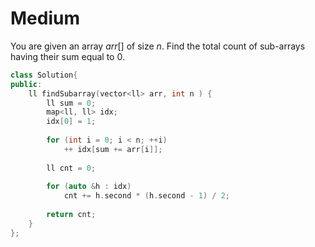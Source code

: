 # Medium

You are given an array $arr[]$ of size $n$. Find the total count of sub-arrays having their sum equal to $0$.

```cpp
class Solution{
public:
    ll findSubarray(vector<ll> arr, int n ) {
        ll sum = 0;
        map<ll, ll> idx;
        idx[0] = 1;
        
        for (int i = 0; i < n; ++i)
            ++ idx[sum += arr[i]];
            
        ll cnt = 0;
        
        for (auto &h : idx)
            cnt += h.second * (h.second - 1) / 2;
            
        return cnt;
    }
};
```
